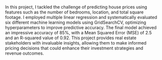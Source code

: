 In this project, I tackled the challenge of predicting house prices using features such as the number of bedrooms, location, and total square footage. I employed multiple linear regression and systematically evaluated six different machine learning models using GridSearchCV, optimizing hyperparameters to improve predictive accuracy. The final model achieved an impressive accuracy of 85%, with a Mean Squared Error (MSE) of 2.5 and an R-squared value of 0.92. This project provides real estate stakeholders with invaluable insights, allowing them to make informed pricing decisions that could enhance their investment strategies and revenue outcomes.
